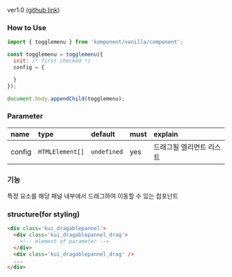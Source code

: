 ver1.0 ([github link](https://github.com/Komponent1/Komponent/tree/master/Vanilla/app/srcs/components/togglemenu))

### How to Use

~~~javascript
import { togglemenu } from 'komponent/vanilla/component';

const togglemenu = togglemenu({
  init: /* first checked */
  config = {

  }
});

document.body.appendChild(togglemenu);
~~~

### Parameter

|name|type|default|must|explain|
|:---|:---|:---|:---|:---|
|config|`HTMLElement[]`|`undefined`|yes|드래그될 엘리먼트 리스트|

### 기능
특정 요소를 해당 패널 내부에서 드래그하여 이동할 수 있는 컴포넌트

### structure(for styling)
```html
<div class='kui_dragablepannel'>
  <div class='kui_dragablepannel_drag'>
    <!-- element of parameter -->
  </div>
  <div class='kui_dragablepannel_drag' />
  ...
</div>

```
